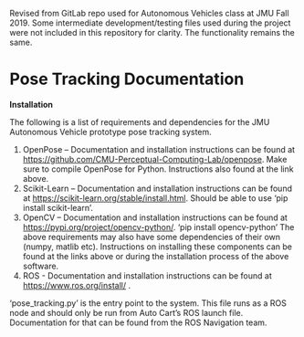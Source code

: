 Revised from GitLab repo used for Autonomous Vehicles class at JMU Fall 2019.
Some intermediate development/testing files used during the project were not included in this repository for clarity. The functionality remains the same. 

# Pose Tracking Documentation
**Installation**

The following is a list of requirements and dependencies for the JMU Autonomous Vehicle prototype pose tracking system.
1.	OpenPose – Documentation and installation instructions can be found at https://github.com/CMU-Perceptual-Computing-Lab/openpose. Make sure to compile OpenPose for Python. Instructions also found at the link above. 
2.	Scikit-Learn – Documentation and installation instructions can be found at https://scikit-learn.org/stable/install.html. Should be able to use ‘pip install scikit-learn’. 
3.	OpenCV – Documentation and installation instructions can be found at https://pypi.org/project/opencv-python/. ‘pip install opencv-python’
The above requirements may also have some dependencies of their own (numpy, matlib etc). Instructions on installing these components can be found at the links above or during the installation process of the above software. 
4. ROS - Documentation and installation instructions can be found at https://www.ros.org/install/ . 


‘pose_tracking.py’ is the entry point to the system. This file runs as a ROS node and should only be run from Auto Cart’s ROS launch file. Documentation for that can be found from the ROS Navigation team.
 
